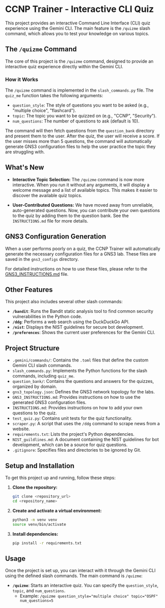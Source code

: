# CCNP Trainer - Interactive CLI Quiz

This project provides an interactive Command Line Interface (CLI) quiz experience using the Gemini CLI. The main feature is the `/quizme` slash command, which allows you to test your knowledge on various topics.

## The `/quizme` Command

The core of this project is the `/quizme` command, designed to provide an interactive quiz experience directly within the Gemini CLI.

### How it Works

The `/quizme` command is implemented in the `slash_commands.py` file. The `quiz_me` function takes the following arguments:

-   `question_style`: The style of questions you want to be asked (e.g., "multiple choice", "flashcard").
-   `topic`: The topic you want to be quizzed on (e.g., "CCNP", "Security").
-   `num_questions`: The number of questions to ask (default is 10).

The command will then fetch questions from the `question_bank` directory and present them to the user. After the quiz, the user will receive a score. If the user misses more than 5 questions, the command will automatically generate GNS3 configuration files to help the user practice the topic they are struggling with.

## What's New

*   **Interactive Topic Selection:** The `/quizme` command is now more interactive. When you run it without any arguments, it will display a welcome message and a list of available topics. This makes it easier to discover the available quiz topics.

*   **User-Contributed Questions:** We have moved away from unreliable, auto-generated questions. Now, you can contribute your own questions to the quiz by adding them to the question bank. See the `INSTRUCTIONS.md` file for more details.

## GNS3 Configuration Generation

When a user performs poorly on a quiz, the CCNP Trainer will automatically generate the necessary configuration files for a GNS3 lab. These files are saved in the `gns3_configs` directory.

For detailed instructions on how to use these files, please refer to the [GNS3_INSTRUCTIONS.md](GNS3_INSTRUCTIONS.md) file.

## Other Features

This project also includes several other slash commands:

-   **`/bandit`**: Runs the Bandit static analysis tool to find common security vulnerabilities in the Python code.
-   **`/ddg`**: Performs a web search using the DuckDuckGo API.
-   **`/nist`**: Displays the NIST guidelines for secure bot development.
-   **`/preferences`**: Shows the current user preferences for the Gemini CLI.

## Project Structure

-   `.gemini/commands/`: Contains the `.toml` files that define the custom Gemini CLI slash commands.
-   `slash_commands.py`: Implements the Python functions for the slash commands, including `quiz_me`.
-   `question_bank/`: Contains the questions and answers for the quizzes, organized by domain.
-   `gns3_topology.json`: Defines the GNS3 network topology for the labs.
-   `GNS3_INSTRUCTIONS.md`: Provides instructions on how to use the generated GNS3 configuration files.
-   `INSTRUCTIONS.md`: Provides instructions on how to add your own questions to the quiz.
-   `test_quiz.py`: Contains unit tests for the quiz functionality.
-   `scraper.py`: A script that uses the `/ddg` command to scrape news from a website.
-   `requirements.txt`: Lists the project's Python dependencies.
-   `NIST_guildlines.md`: A document containing the NIST guidelines for bot development, which can be a source for quiz questions.
-   `.gitignore`: Specifies files and directories to be ignored by Git.

## Setup and Installation

To get this project up and running, follow these steps:

1.  **Clone the repository:**
    ```bash
    git clone <repository_url>
    cd <repository_name>
    ```

2.  **Create and activate a virtual environment:**
    ```bash
    python3 -m venv venv
    source venv/bin/activate
    ```

3.  **Install dependencies:**
    ```bash
    pip install -r requirements.txt
    ```

## Usage

Once the project is set up, you can interact with it through the Gemini CLI using the defined slash commands. The main command is `/quizme`:

-   **`/quizme`**: Starts an interactive quiz. You can specify the `question_style`, `topic`, and `num_questions`.
    -   Example: `/quizme question_style="multiple choice" topic="OSPF" num_questions=5`
